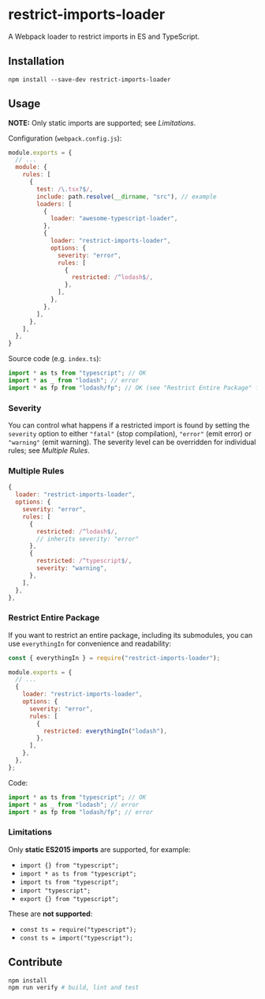 # restrict-imports-loader

A Webpack loader to restrict imports in ES and TypeScript.

## Installation

```
npm install --save-dev restrict-imports-loader
```

## Usage

**NOTE:** Only static imports are supported; see _Limitations_.

Configuration (`webpack.config.js`):

```javascript
module.exports = {
  // ...
  module: {
    rules: [
      {
        test: /\.tsx?$/,
        include: path.resolve(__dirname, "src"), // example
        loaders: [
          {
            loader: "awesome-typescript-loader",
          },
          {
            loader: "restrict-imports-loader",
            options: {
              severity: "error",
              rules: [
                {
                  restricted: /^lodash$/,
                },
              ],
            },
          },
        ],
      },
    ],
  },
}
```

Source code (e.g. `index.ts`):

```typescript
import * as ts from "typescript"; // OK
import * as _ from "lodash"; // error
import * as fp from "lodash/fp"; // OK (see "Restrict Entire Package" for more info)
```


### Severity

You can control what happens if a restricted import is found by setting the `severity` option to either `"fatal"` (stop compilation), `"error"` (emit error) or `"warning"` (emit warning).
The severity level can be overridden for individual rules; see _Multiple Rules_.


### Multiple Rules

```javascript
{
  loader: "restrict-imports-loader",
  options: {
    severity: "error",
    rules: [
      {
        restricted: /^lodash$/,
        // inherits severity: "error"
      },
      {
        restricted: /^typescript$/,
        severity: "warning",
      },
    ],
  },
},
```


### Restrict Entire Package

If you want to restrict an entire package, including its submodules, you can use `everythingIn` for convenience and readability:

```javascript
const { everythingIn } = require("restrict-imports-loader");

module.exports = {
  // ...
  {
    loader: "restrict-imports-loader",
    options: {
      severity: "error",
      rules: [
        {
          restricted: everythingIn("lodash"),
        },
      ],
    },
  },
};
```

Code:

```typescript
import * as ts from "typescript"; // OK
import * as _ from "lodash"; // error
import * as fp from "lodash/fp"; // error
```



### Limitations

Only **static ES2015 imports** are supported, for example:

  * `import {} from "typescript";`
  * `import * as ts from "typescript";`
  * `import ts from "typescript";`
  * `import "typescript";`
  * `export {} from "typescript";`

These are **not supported**:

  * `const ts = require("typescript");`
  * `const ts = import("typescript");`



## Contribute

```bash
npm install
npm run verify # build, lint and test
```
